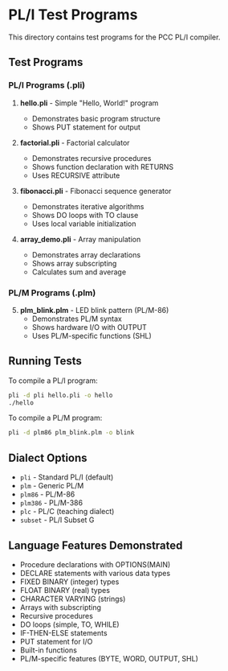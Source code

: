 # PL/I Test Programs

This directory contains test programs for the PCC PL/I compiler.

## Test Programs

### PL/I Programs (.pli)

1. **hello.pli** - Simple "Hello, World!" program
   - Demonstrates basic program structure
   - Shows PUT statement for output

2. **factorial.pli** - Factorial calculator
   - Demonstrates recursive procedures
   - Shows function declaration with RETURNS
   - Uses RECURSIVE attribute

3. **fibonacci.pli** - Fibonacci sequence generator
   - Demonstrates iterative algorithms
   - Shows DO loops with TO clause
   - Uses local variable initialization

4. **array_demo.pli** - Array manipulation
   - Demonstrates array declarations
   - Shows array subscripting
   - Calculates sum and average

### PL/M Programs (.plm)

5. **plm_blink.plm** - LED blink pattern (PL/M-86)
   - Demonstrates PL/M syntax
   - Shows hardware I/O with OUTPUT
   - Uses PL/M-specific functions (SHL)

## Running Tests

To compile a PL/I program:
```bash
pli -d pli hello.pli -o hello
./hello
```

To compile a PL/M program:
```bash
pli -d plm86 plm_blink.plm -o blink
```

## Dialect Options

- `pli` - Standard PL/I (default)
- `plm` - Generic PL/M
- `plm86` - PL/M-86
- `plm386` - PL/M-386
- `plc` - PL/C (teaching dialect)
- `subset` - PL/I Subset G

## Language Features Demonstrated

- Procedure declarations with OPTIONS(MAIN)
- DECLARE statements with various data types
- FIXED BINARY (integer) types
- FLOAT BINARY (real) types
- CHARACTER VARYING (strings)
- Arrays with subscripting
- Recursive procedures
- DO loops (simple, TO, WHILE)
- IF-THEN-ELSE statements
- PUT statement for I/O
- Built-in functions
- PL/M-specific features (BYTE, WORD, OUTPUT, SHL)
